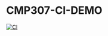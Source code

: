 # CMP307-CI-DEMO

[![CI](https://github.com/RhysRae96/CMP307-CI-DEMO/actions/workflows/blank.yml/badge.svg)](https://github.com/RhysRae96/CMP307-CI-DEMO/actions/workflows/blank.yml)
